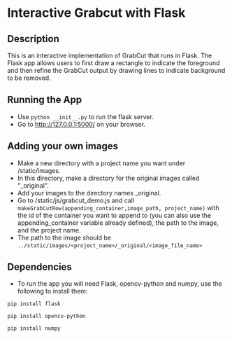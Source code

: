 # Interactive Grabcut with Flask

## Description

This is an interactive implementation of GrabCut that runs in Flask. The Flask app allows users to first draw a rectangle to indicate the foreground and then refine the GrabCut output by drawing lines to indicate background to be removed. 

## Running the App

* Use `python __init__.py` to run the flask server. 
* Go to http://127.0.0.1:5000/ on your browser. 

## Adding your own images
* Make a new directory with a project name you want under /static/images. 
* In this directory, make a directory for the original images called "_original".
* Add your images to the directory names _original.
* Go to /static/js/grabcut_demo.js and call 
`makeGrabCutRow(appending_container,image_path, project_name)` 
   with the id of the container you want to append to (you can also use the appending_container variable already defined), the path to the image, and the project name. 
* The path to the image should be `../static/images/<project_name>/_original/<image_file_name>`

## Dependencies
* To run the app you will need Flask, opencv-python and numpy, use the following to install them:

`pip install flask` 

`pip install opencv-python` 

`pip install numpy`

